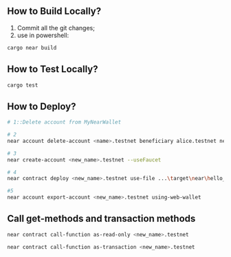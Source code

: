 ## How to Build Locally?

1. Commit all the git changes;
2. use in powershell:

```bash
cargo near build
```

## How to Test Locally?

```bash
cargo test
```

## How to Deploy?

```bash
# 1::Delete account from MyNearWallet

# 2
near account delete-account <name>.testnet beneficiary alice.testnet network-config testnet sign-with-keychain send

# 3
near create-account <new_name>.testnet --useFaucet

# 4
near contract deploy <new_name>.testnet use-file ...\target\near\hello_near.wasm with-init-call new json-args {}

#5
near account export-account <new_name>.testnet using-web-wallet

```

## Call get-methods and transaction methods

```bash
near contract call-function as-read-only <new_name>.testnet

near contract call-function as-transaction <new_name>.testnet
```
